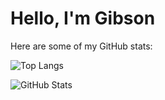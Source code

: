 # Hello, I'm Gibson

Here are some of my GitHub stats:

![Top Langs](https://github-readme-stats.vercel.app/api/top-langs/?username=GibsonCoutoDev&layout=compact&theme=dark&hide_border=true)


![GitHub Stats](https://github-readme-stats.vercel.app/api?usernameGibsonCoutoDev&show_icons=true&hide_border=true&count_private=true&theme=dark)
